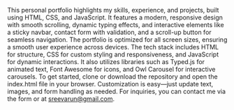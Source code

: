 This personal portfolio highlights my skills, experience, and projects, built using HTML, CSS, and JavaScript. It features a modern, responsive design with smooth scrolling, dynamic typing effects, and interactive elements like a sticky navbar, contact form with validation, and a scroll-up button for seamless navigation. The portfolio is optimized for all screen sizes, ensuring a smooth user experience across devices. The tech stack includes HTML for structure, CSS for custom styling and responsiveness, and JavaScript for dynamic interactions. It also utilizes libraries such as Typed.js for animated text, Font Awesome for icons, and Owl Carousel for interactive carousels. To get started, clone or download the repository and open the index.html file in your browser. Customization is easy—just update text, images, and form handling as needed. For inquiries, you can contact me via the form or at sreevarun@gmail.com.
